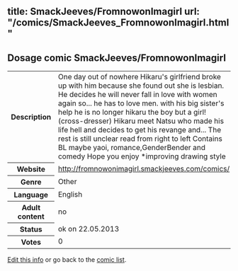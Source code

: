 title: SmackJeeves/FromnowonImagirl
url: "/comics/SmackJeeves_FromnowonImagirl.html"
---
Dosage comic SmackJeeves/FromnowonImagirl
-----------------------------------------

<p id="msg"></p>
<script type="text/javascript">
if (window.location.search === '?edit_info_mail=sent_ok') {
  var elem = document.getElementById("msg");
  elem.innerHTML = 'Edited information sucessfully sent for review, which is usually done daily. Thanks!';
  elem.className = 'ok';
}
</script>
<table class="comicinfo">
<tr>
<th>Description</th><td>One day out of nowhere Hikaru's girlfriend broke up with him because she found out she is lesbian. He decides he will never fall in love with women again so... he has to love men. with his big sister's help he is no longer hikaru the boy but a girl!(cross-dresser) Hikaru meet Natsu who made his life hell and decides to get his revange and... The rest is still unclear read from right to left Contains BL maybe yaoi, romance,GenderBender and comedy Hope you enjoy *improving drawing style</td>
</tr>
<tr>
<th>Website</th><td><a href="http://fromnowonimagirl.smackjeeves.com/comics/">http://fromnowonimagirl.smackjeeves.com/comics/</a></td>
</tr>
<tr>
<th>Genre</th><td>Other</td>
</tr>
<tr>
<th>Language</th><td>English</td>
</tr>
<tr>
<th>Adult content</th><td>no</td>
</tr>
<tr>
<th>Status</th><td>ok on 22.05.2013</td>
</tr>
<tr>
<th>Votes</th><td>0</td>
</tr>
</table>

[Edit this info](SmackJeeves_FromnowonImagirl_edit.html) or go back to the [comic list](../comic-index.html).
